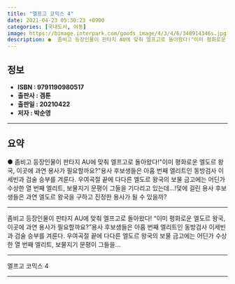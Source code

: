 ```yaml
---
title: "엘프고 코믹스 4"
date: 2021-04-23 05:30:23 +0900
categories: [국내도서, 아동]
image: https://bimage.interpark.com/goods_image/4/3/4/6/348914346s.jpg
description: ●  좀비고 등장인물이 판타지 AU에 맞춰 엘프고로 돌아왔다!"이미 평화로운 엘도르 왕국, 이곳에 과연 용사가 필요할까요?"용사 후보생들은 아홉 번째 엘리트인 동방검사 이세빈과 검술 승부를 겨룬다. 우여곡절 끝에 다다른 엘도르 왕국의 보물 금고에는 어딘가 수상한 열 번째 엘리트, 보물지기 문평이 그들을 
---
```


## **정보**

- **ISBN : 9791190980517**
- **출판사 : 겜툰**
- **출판일 : 20210422**
- **저자 : 박순영**

------



## **요약**

●  좀비고 등장인물이 판타지 AU에 맞춰 엘프고로 돌아왔다!"이미 평화로운 엘도르 왕국, 이곳에 과연 용사가 필요할까요?"용사 후보생들은 아홉 번째 엘리트인 동방검사 이세빈과 검술 승부를 겨룬다. 우여곡절 끝에 다다른 엘도르 왕국의 보물 금고에는 어딘가 수상한 열 번째 엘리트, 보물지기 문평이 그들을 기다리고 있는데…!덫에 걸린 용사 후보생들은 과연 엘도르 왕국을 구하고 진정한 용사가 될 수 있을까?

------

좀비고 등장인물이 판타지 AU에 맞춰 엘프고로 돌아왔다!
“이미 평화로운 엘도르 왕국, 이곳에 과연 용사가 필요할까요?”용사 후보생들은 아홉 번째 엘리트인 동방검사 이세빈과 검술 승부를 겨룬다. 우여곡절 끝에 다다른 엘도르 왕국의 보물 금고에는 어딘가 수상한 열 번째 엘리트, 보물지기 문평이 그들을... 

------


엘프고 코믹스 4 

------



